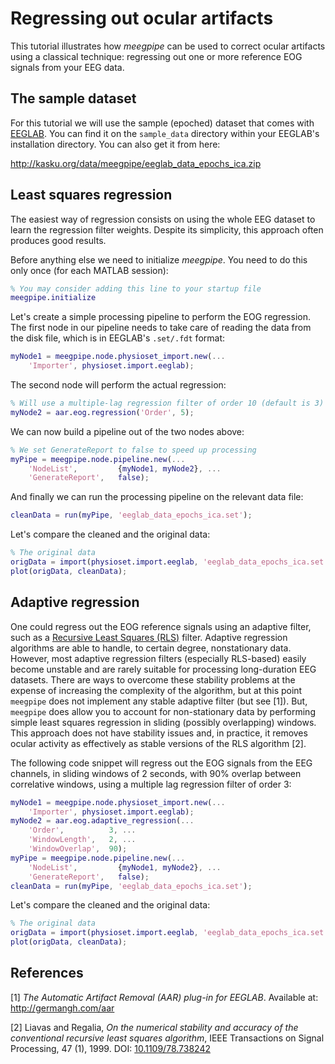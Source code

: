 Regressing out ocular artifacts
===

This tutorial illustrates how _meegpipe_ can be used to correct ocular 
artifacts using a classical technique: regressing out one or more reference
EOG signals from your EEG data. 

## The sample dataset

For this tutorial we will use the sample (epoched) dataset that comes with
[EEGLAB][eeglab]. You can find it on the `sample_data` directory within 
your EEGLAB's installation directory. You can also get it from here:

http://kasku.org/data/meegpipe/eeglab_data_epochs_ica.zip

[eeglab]: http://sccn.ucsd.edu/eeglab/


## Least squares regression

The easiest way of regression consists on using the whole EEG dataset to 
learn the regression filter weights. Despite its simplicity, this approach 
often produces good results. 

Before anything else we need to initialize _meegpipe_. You need to do this
only once (for each MATLAB session):

````matlab
% You may consider adding this line to your startup file
meegpipe.initialize
```` 

Let's create a simple processing pipeline to perform the EOG regression. 
The first node in our pipeline needs to take care of reading the 
data from the disk file, which is in EEGLAB's `.set/.fdt` format:

````matlab
myNode1 = meegpipe.node.physioset_import.new(...
    'Importer', physioset.import.eeglab);
````

The second node will perform the actual regression:

````matlab
% Will use a multiple-lag regression filter of order 10 (default is 3)
myNode2 = aar.eog.regression('Order', 5);
````

We can now build a pipeline out of the two nodes above:

````matlab
% We set GenerateReport to false to speed up processing
myPipe = meegpipe.node.pipeline.new(...
    'NodeList',         {myNode1, myNode2}, ...
    'GenerateReport',   false);
````

And finally we can run the processing pipeline on the relevant data file:

````matlab
cleanData = run(myPipe, 'eeglab_data_epochs_ica.set');
````

Let's compare the cleaned and the original data:

````matlab
% The original data
origData = import(physioset.import.eeglab, 'eeglab_data_epochs_ica.set');
plot(origData, cleanData);
````

## Adaptive regression

One could regress out the EOG reference signals using an adaptive filter, 
such as a [Recursive Least Squares (RLS)][rls] filter. Adaptive 
regression algorithms are able to handle, to certain degree, nonstationary
 data. However, most adaptive regression filters (especially RLS-based) 
easily become unstable and are rarely suitable for processing long-duration
EEG datasets. There are ways to overcome these stability problems at the 
expense of increasing the complexity of the algorithm, but at this point 
`meegpipe` does not implement any stable adaptive filter (but see [1]). 
But, `meegpipe` does allow you to account for non-stationary data
 by performing simple least squares regression in sliding (possibly 
overlapping) windows. This approach does not have stability issues and, 
in practice, it removes ocular activity as effectively as stable versions 
of the RLS algorithm [2].  

[rls]: http://en.wikipedia.org/wiki/Recursive_least_squares_filter

The following code snippet will regress out the EOG signals from the EEG 
channels, in sliding windows of 2 seconds, with 90% overlap between 
correlative windows, using a multiple lag regression filter of order 3:

````matlab
myNode1 = meegpipe.node.physioset_import.new(...
    'Importer', physioset.import.eeglab);
myNode2 = aar.eog.adaptive_regression(...
    'Order',          3, ...
    'WindowLength',   2, ...
    'WindowOverlap',  90);
myPipe = meegpipe.node.pipeline.new(...
    'NodeList',         {myNode1, myNode2}, ...
    'GenerateReport',   false);
cleanData = run(myPipe, 'eeglab_data_epochs_ica.set');
````

Let's compare the cleaned and the original data:

````matlab
% The original data
origData = import(physioset.import.eeglab, 'eeglab_data_epochs_ica.set');
plot(origData, cleanData);
````

## References

[1] _The Automatic Artifact Removal (AAR) plug-in for EEGLAB_. Available at:
http://germangh.com/aar

[2] Liavas and Regalia, _On the numerical stability and accuracy of the 
conventional recursive least squares algorithm_, IEEE Transactions on 
Signal Processing, 47 (1), 1999. DOI: [10.1109/78.738242](http://dx.doi.org/10.1109/78.738242)
